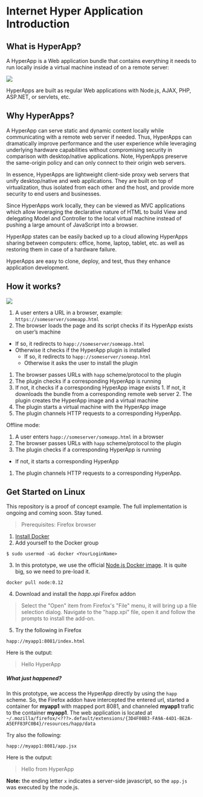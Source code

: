 # Internet Hyper Application Introduction

## What is HyperApp?

A HyperApp is a Web application bundle that contains everything it needs to run locally inside a virtual machine instead of on a remote server:

![](http://www.tentity.com/BaseArch.png)

HyperApps are built as regular Web applications with Node.js, AJAX, PHP, ASP.NET, or servlets, etc.

## Why HyperApps?

A HyperApp can serve static and dynamic content locally while communicating with a remote web server if needed. Thus, HyperApps can dramatically improve performance and the user experience while leveraging underlying hardware capabilities without compromising security in comparison with desktop/native applications. Note, HyperApps preserve the same-origin policy and can only connect to their origin web servers. 

In essence, HyperApps are lightweight client-side proxy web servers that unify desktop/native and web applications. They are built on top of virtualization, thus isolated from each other and the host, and provide more security to end users and businesses.

Since HyperApps work locally, they can be viewed as MVC applications which allow leveraging the declarative nature of HTML to build View and delegating Model and Controller to the local virtual machine instead of pushing a large amount of JavaScript into a browser.

HyperApp states can be easily backed up to a cloud allowing HyperApps sharing between computers: office, home, laptop, tablet, etc. as well as restoring them in case of a hardware failure.

HyperApps are easy to clone, deploy, and test, thus they enhance application development.

## How it works?

![](http://www.tentity.com/BaseFlow.png)

1. A user enters a URL in a browser, example: `https://someserver/someapp.html`
1. The browser loads the page and its script checks if its HyperApp exists on user’s machine
  * If so, it redirects to `happ://someserver/someapp.html`
  * Otherwise it checks if the HyperApp plugin is installed
    * If so, it redirects to `happ://someserver/someap.html`
    * Otherwise it asks the user to install the plugin
1. The browser passes URLs with `happ` scheme/protocol to the plugin
2. The plugin checks if a corresponding HyperApp is running
  1. If not, it checks if a corresponding HyperApp image exists
    1. If not, it downloads the bundle from a corresponding remote web server
    2. The plugin creates the HyperApp image and a virtual machine
  2. The plugin starts a virtual machine with the HyperApp image
1. The plugin channels HTTP requests to a corresponding HyperApp.

Offline mode:

1. A user enters `happ://someserver/someapp.html` in a browser
2. The browser passes URLs with `happ` scheme/protocol to the plugin
3. The plugin checks if a corresponding HyperApp is running
  * If not, it starts a corresponding HyperApp
1. The plugin channels HTTP requests to a corresponding HyperApp.

## Get Started on Linux

This repository is a proof of concept example. The full implementation is ongoing and coming soon. Stay tuned.

> Prerequisites: Firefox browser

1. [Install Docker](http://docs.docker.com/linux/step_one/)
2. Add yourself to the Docker group

 ```
 $ sudo usermod -aG docker <YourLoginName>
 ```

3. In this prototype, we use the official [Node.js Docker image](https://registry.hub.docker.com/_/node/). It is quite big, so we need to pre-load it.

 ```
 docker pull node:0.12
 ```

4. Download and install the *happ.xpi* Firefox addon

 > Select the "Open" item from Firefox's "File" menu, it will bring up a file selection dialog. Navigate to the "happ.xpi" file, open it and follow the prompts to install the add-on. 

5. Try the following in Firefox

 ```
 happ://myapp1:8081/index.html
 ```
 
 Here is the output:
 > Hello HyperApp 

##### What just happened?

In this prototype, we access the HyperApp directly by using the `happ` scheme. So, the Firefox addon have intercepted the entered url, started a container for **myapp1** with mapped port 8081, and channeled **myapp1** trafic to the container **myapp1**. The web application is located at `~/.mozilla/firefox/<???>.default/extensions/{3D4F08B3-FA9A-44D1-BE2A-A5EFF83FC0B4}/resources/happ/data`

Try also the following:

 ```
 happ://myapp1:8081/app.jsx
 ```
 
 Here is the output:
 > Hello from HyperApp 
 
**Note:** the ending letter `x` indicates a server-side javascript, so the `app.js` was executed by the node.js.

